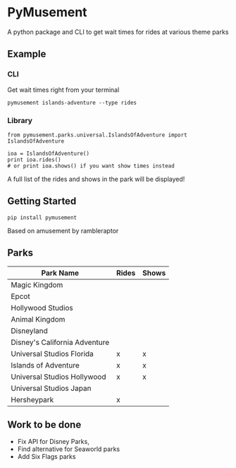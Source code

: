 # PyMusement
A python package and CLI to get wait times for rides at various theme parks

## Example
### CLI
Get wait times right from your terminal
```
pymusement islands-adventure --type rides
```

### Library
```
from pymusement.parks.universal.IslandsOfAdventure import IslandsOfAdventure

ioa = IslandsOfAdventure()
print ioa.rides()
# or print ioa.shows() if you want show times instead
```
A full list of the rides and shows in the park will be displayed!

## Getting Started
```
pip install pymusement
```

Based on amusement by rambleraptor


## Parks

| Park Name                     | Rides       | Shows       |
| ------------------------------|-------------|-------------|
| Magic Kingdom                 |             |             |
| Epcot                         |             |             |
| Hollywood Studios             |             |             |
| Animal Kingdom                |             |             |
| Disneyland                    |             |             |
| Disney's California Adventure |             |             |
| Universal Studios Florida     |x            |x            |
| Islands of Adventure          |x            |x            |
| Universal Studios Hollywood   |x            |x            |
| Universal Studios Japan       |             |
| Hersheypark                   |x            |             |

## Work to be done
* Fix API for Disney Parks,
* Find alternative for Seaworld parks
* Add Six Flags parks
